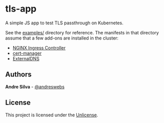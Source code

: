 # tls-app

A simple JS app to test TLS passthrough on Kubernetes.

See the [examples/](examples) directory for reference. The manifests in that directory assume that a few add-ons are installed in the cluster:

- [NGINX Ingress Controller](https://kubernetes.github.io/ingress-nginx/)
- [cert-manager](https://cert-manager.io/)
- [ExternalDNS](https://github.com/kubernetes-sigs/external-dns)

## Authors

**Andre Silva** - [@andreswebs](https://github.com/andreswebs)

## License

This project is licensed under the [Unlicense](UNLICENSE.md).
